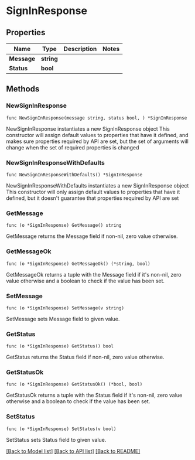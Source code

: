 # SignInResponse

## Properties

Name | Type | Description | Notes
------------ | ------------- | ------------- | -------------
**Message** | **string** |  | 
**Status** | **bool** |  | 

## Methods

### NewSignInResponse

`func NewSignInResponse(message string, status bool, ) *SignInResponse`

NewSignInResponse instantiates a new SignInResponse object
This constructor will assign default values to properties that have it defined,
and makes sure properties required by API are set, but the set of arguments
will change when the set of required properties is changed

### NewSignInResponseWithDefaults

`func NewSignInResponseWithDefaults() *SignInResponse`

NewSignInResponseWithDefaults instantiates a new SignInResponse object
This constructor will only assign default values to properties that have it defined,
but it doesn't guarantee that properties required by API are set

### GetMessage

`func (o *SignInResponse) GetMessage() string`

GetMessage returns the Message field if non-nil, zero value otherwise.

### GetMessageOk

`func (o *SignInResponse) GetMessageOk() (*string, bool)`

GetMessageOk returns a tuple with the Message field if it's non-nil, zero value otherwise
and a boolean to check if the value has been set.

### SetMessage

`func (o *SignInResponse) SetMessage(v string)`

SetMessage sets Message field to given value.


### GetStatus

`func (o *SignInResponse) GetStatus() bool`

GetStatus returns the Status field if non-nil, zero value otherwise.

### GetStatusOk

`func (o *SignInResponse) GetStatusOk() (*bool, bool)`

GetStatusOk returns a tuple with the Status field if it's non-nil, zero value otherwise
and a boolean to check if the value has been set.

### SetStatus

`func (o *SignInResponse) SetStatus(v bool)`

SetStatus sets Status field to given value.



[[Back to Model list]](../README.md#documentation-for-models) [[Back to API list]](../README.md#documentation-for-api-endpoints) [[Back to README]](../README.md)



